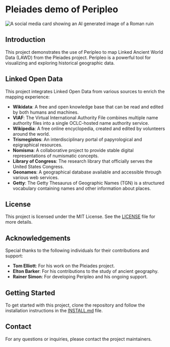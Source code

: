# Pleiades demo of Peripleo

![A social media card showing an AI generated image of a Roman ruin](https://micropasts.github.io/pleiades/social-media-preview.jpeg)

## Introduction

This project demonstrates the use of Peripleo to map Linked Ancient World Data (LAWD) from the Pleiades project. Peripleo is a powerful tool for visualizing and exploring historical geographic data.

## Linked Open Data

This project integrates Linked Open Data from various sources to enrich the mapping experience:

- **Wikidata**: A free and open knowledge base that can be read and edited by both humans and machines.
- **VIAF**: The Virtual International Authority File combines multiple name authority files into a single OCLC-hosted name authority service.
- **Wikipedia**: A free online encyclopedia, created and edited by volunteers around the world.
- **Trismegistos**: An interdisciplinary portal of papyrological and epigraphical resources.
- **Nomisma**: A collaborative project to provide stable digital representations of numismatic concepts.
- **Library of Congress**: The research library that officially serves the United States Congress.
- **Geonames**: A geographical database available and accessible through various web services.
- **Getty**: The Getty Thesaurus of Geographic Names (TGN) is a structured vocabulary containing names and other information about places.

## License

This project is licensed under the MIT License. See the [LICENSE](LICENSE) file for more details.

## Acknowledgements

Special thanks to the following individuals for their contributions and support:

- **Tom Elliott**: For his work on the Pleiades project.
- **Elton Barker**: For his contributions to the study of ancient geography.
- **Rainer Simon**: For developing Peripleo and his ongoing support.

## Getting Started

To get started with this project, clone the repository and follow the installation instructions in the [INSTALL.md](INSTALL.md) file.

## Contact

For any questions or inquiries, please contact the project maintainers.
